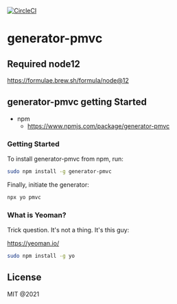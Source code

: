 [![CircleCI](https://circleci.com/gh/pmvc/generator-pmvc/tree/master.svg?style=svg)](https://circleci.com/gh/pmvc/generator-pmvc/tree/master)

generator-pmvc
===

## Required node12
https://formulae.brew.sh/formula/node@12

## generator-pmvc getting Started

   * npm 
      * https://www.npmjs.com/package/generator-pmvc

### Getting Started

To install generator-pmvc from npm, run:

```bash
sudo npm install -g generator-pmvc
```

Finally, initiate the generator:

```bash
npx yo pmvc
```

### What is Yeoman?

Trick question. It's not a thing. It's this guy:

https://yeoman.io/

```bash
sudo npm install -g yo
```

## License

MIT @2021
